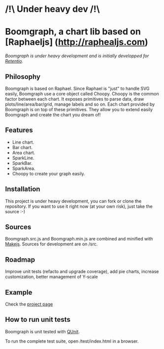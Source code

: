 # /!\     Under heavy dev     /!\\ 


Boomgraph, a chart lib based on [Raphaeljs] (http://raphealjs.com)
================================================================

_Boomgraph is under heavy development and is initially developped for [Retentio](http://retent.io)._


Philosophy
-------------

Boomgraph is based on Raphael. Since Raphael is "just" to handle SVG easily, Boomgraph use a core object called Choopy.
Choopy is the common factor between each chart. It exposes primitives to parse data, draw plots/line/area/bar/grid, manage labels and so on.
Each chart provided by Boomgraph is on top of these primitives. They allow you to extend easily Boomgraph and create the chart you dream of!

Features
--------

* Line chart.
* Bar chart.
* Area chart.
* SparkLine.
* SparkBar.
* SparkArea.
* Choopy to create your graph easily.


Installation
------------

This project is under heavy development, you can fork or clone the repository.
If you want to use it right now (at your own risk), just take the source :-)


Sources
-------

Boomgraph.src.js and Boomgraph.min.js are combined and minified with [Makejs](http://github.com/Retentio/Makejs).
Sources for development are on /src. 

Roadmap
-------

Improve unit tests (refacto and upgrade coverage), add pie charts, increase customization, better management of Y-scale

Example
-------

Check the [project page](http://retentio.github.com/Boomgraph/)

How to run unit tests
---------------------

Boomgraph is unit tested with [QUnit](http://docs.jquery.com/QUnit).

To run the complete test suite, open /test/index.html in a browser.
